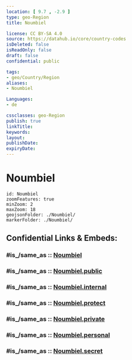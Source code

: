 ```yaml
---
location: [ 9.7 , -2.9 ] 
type: geo-Region
title: Noumbiel

license: CC BY-SA 4.0
source: https://datahub.io/core/country-codes
isDeleted: false
isReadOnly: false
draft: false
confidential: public

tags:
- geo/Country/Region
aliases:
- Noumbiel

Languages:
- de

cssclasses: geo-Region
publish: true
linkTitle: 
keywords: 
layout: 
publishDate: 
expiryDate: 
---
```


# Noumbiel

```leaflet
id: Noumbiel
zoomFeatures: true 
minZoom: 2 
maxZoom: 18
geojsonFolder: ./Noumbiel/
markerFolder: ./Noumbiel/
```


## Confidential Links & Embeds: 

### #is_/same_as :: [Noumbiel](/_Standards/Earth/Continent/Africa/Africa~West/Burkina_Faso/Regions~Burkina_Faso/Sud-Ouest/counties~Sud-Ouest/Noumbiel.md) 

### #is_/same_as :: [Noumbiel.public](/_public/Earth/Continent/Africa/Africa~West/Burkina_Faso/Regions~Burkina_Faso/Sud-Ouest/counties~Sud-Ouest/Noumbiel.public.md) 

### #is_/same_as :: [Noumbiel.internal](/_internal/Earth/Continent/Africa/Africa~West/Burkina_Faso/Regions~Burkina_Faso/Sud-Ouest/counties~Sud-Ouest/Noumbiel.internal.md) 

### #is_/same_as :: [Noumbiel.protect](/_protect/Earth/Continent/Africa/Africa~West/Burkina_Faso/Regions~Burkina_Faso/Sud-Ouest/counties~Sud-Ouest/Noumbiel.protect.md) 

### #is_/same_as :: [Noumbiel.private](/_private/Earth/Continent/Africa/Africa~West/Burkina_Faso/Regions~Burkina_Faso/Sud-Ouest/counties~Sud-Ouest/Noumbiel.private.md) 

### #is_/same_as :: [Noumbiel.personal](/_personal/Earth/Continent/Africa/Africa~West/Burkina_Faso/Regions~Burkina_Faso/Sud-Ouest/counties~Sud-Ouest/Noumbiel.personal.md) 

### #is_/same_as :: [Noumbiel.secret](/_secret/Earth/Continent/Africa/Africa~West/Burkina_Faso/Regions~Burkina_Faso/Sud-Ouest/counties~Sud-Ouest/Noumbiel.secret.md)

